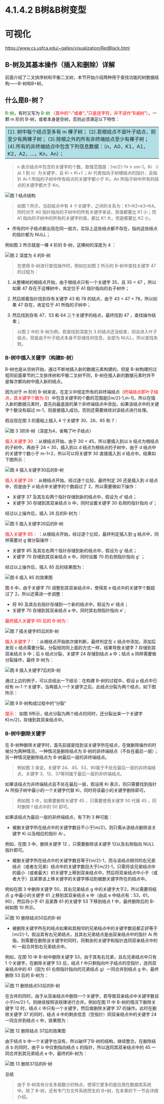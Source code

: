 # 4.1.4.2 B树&B树变型


# 可视化
https://www.cs.usfca.edu/~galles/visualization/RedBlack.html




## B-树及其基本操作（插入和删除）详解

前面介绍了二叉排序树和平衡二叉树，本节开始介绍两种用于查找功能的树数据结构——B-树和B+树。


## 什么是B-树？

<font color=#008000>B-树</font>，有时又写为 <font color=#008000>B-树 </font> <font color=red>（其中的“-”或者“_”只是连字符，并不读作“B减树”）</font>，一颗 m 阶的 B-树，或者本身是空树，否则必须满足以下特性：

<table><tr><td bgcolor=PowderBlue>
(1). 树中每个结点至多有 m 棵子树；
(2).若根结点不是叶子结点，则至少有两棵子树；
(3).除根之外的所有非终端结点至少有棵子树；
(4).所有的非终端结点中包含下列信息数据：（n，A0，K1，A1，K2，A2，…，Kn，An）；
</td></tr></table>
 

> n 表示结点中包含的关键字的个数，取值范围是：⌈m/2⌉-1≤ n ≤m-1。Ki （i 从 1 到 n）为关键字，且 Ki  < Ki+1 ；Ai 代表指向子树根结点的指针，且指针 Ai-1 所指的子树中所有结点的关键字都小于 Ki，An 所指子树中所有的结点的关键字都大于 Kn。


![图 1 结点结构](http://data.biancheng.net/uploads/allimg/171024/2-1G024101134928.png)


> 如图 1 所示，当前结点中有 4 个关键字，之间的关系为：K1<K2<k3<K4。同时对于 A0 指针指向的子树中的所有关键字来说，其值都要比 K1 小；而 A1 指向的子树中的所有的关键字的值，都比 K1 大，但是都要比 K2 小。


- 所有的叶子结点都出现在同一层次，实际上这些结点都不存在，指向这些结点的指针都为 NULL；


例如图 2 所示就是一棵 4 阶的 B-树，这棵树的深度为 4 ：



![图 2 深度为 4 的B-树](http://data.biancheng.net/uploads/allimg/171024/2-1G024101S02K.png)




> 在使用 B-树进行查找操作时，例如在如图 2 所示的 B-树中查找关键字 47 的过程为：


1. 从整棵树的根结点开始，由于根结点只有一个关键字 35，且 35 < 47 ，所以如果 47 存在于这棵树中，肯定位于 A1 指针指向的右子树中；

1. 然后顺着指针找到存有关键字 43 和 78 的结点，由于 43 < 47 < 78，所以如果 47 存在，肯定位于 A1 所指的子树中；

1. 然后找到存有 47、53 和 64 三个关键字的结点，最终找到 47 ，查找操作结束；

> 以图 2 中的 B-树为例，若查找到深度为 3 的结点还没结束，则会进入叶子结点，但是由于叶子结点本身不存储任何信息，全部为 NULL，所以查找失败。


### B-树中插入关键字（构建B-树）

B-树也是从空树开始，通过不断地插入新的数据元素构建的。但是 B-树构建的过程同前面章节的二叉排序树和平衡二叉树不同，B-树在插入新的数据元素时并不是每次都向树中插入新的结点。

因为对于 m 阶的 B-树来说，在定义中规定所有的非终端结点（<font color=red>终端结点即叶子结点，其关键字个数为 0</font>）中包含关键字的个数的范围是[⌈m/2⌉-1,m-1]，所以在插入新的数据元素时，首先向最底层的某个非终端结点中添加，如果该结点中的关键字个数没有超过 m-1，则直接插入成功，否则还需要继续对该结点进行处理。


假设现在图 3 的基础上插入 4 个关键字 30、26、85 和 7：



![图 3 3阶B-树（深度为4，省略了叶子结点）](http://data.biancheng.net/uploads/allimg/171024/2-1G024102U1241.png)


<font color=red>插入关键字 30 </font> ：从根结点开始，由于 30 < 45，所以要插入到以 b 结点为根结点的子树中，再由于 24 < 30，插入到以 d 结点为根结点的子树中，由于 d 结点中的关键字个数小于 m-1=2，所以可以将关键字 30 直接插入到 d 结点中。结果如下图所示：



![图 4 插入关键字30后的B-树](http://data.biancheng.net/uploads/allimg/171024/2-1G024102942E3.png)

<font color=red>插入关键字 26： </font> 从根结点开始，经过逐个比较，最终判定 26 还是插入到 d 结点中，但是由于 d 结点中关键字的个数超过了 2，所以需要做如下操作：

- 关键字 37 及其左右两个指针存储到新的结点中，假设为 d’ 结点；
- 关键字 30 存储到其双亲结点 b 中，同时设置关键字 30 右侧的指针指向 d’；

经过以上操作后，插入 26 后的B-树为：

![图 5 插入关键字26后的B-树](http://data.biancheng.net/uploads/allimg/171024/2-1G024103030D2.png)


<font color=red>插入关键字 85： </font> ：从根结点开始，经过逐个比较，最终判定插入到 g 结点中，同样需要对 g 做分裂操作：

- 关键字 85 及其左右两个指针存储到新的结点中，假设为 g’ 结点；
- 关键字 70 存储到其双亲结点 e 中，同时设置 70 的右侧指针指向 g’ ；

经过以上操作后，插入 85 后的结果图为：



![图 6 插入 85 的效果图](http://data.biancheng.net/uploads/allimg/171024/2-1G0241032113I.png)



图 6 中，由于关键字 70 调整到其双亲结点中，使得其 e 结点中的关键字个数超过了 2，所以还需进一步调整：

- 将 90 及其左右指针存储到一个新的结点中，假设为 e’ 结点；
- 关键字 70 存储到其双亲结点 a 中，同时其右侧指针指向 e’ ;


<font color=red>最终插入关键字 85 后的 B-树为： </font>

![图 7 插关键字85后的B-树](http://data.biancheng.net/uploads/allimg/171024/2-1G024103245462.png)



<font color=red>插入关键字 7： </font>：从根结点开始依次做判断，最终判定在 c 结点中添加，添加后发现 c 结点需要分裂，分裂规则同上面的方式一样，结果导致关键字 7 存储到其双亲结点 b 中；后 b 结点分裂，关键字 24 存储到结点 a 中；结点 a 同样需要做分裂操作，最终 B-树为：

![图 8 插入关键字7后的B-树](http://data.biancheng.net/uploads/allimg/171024/2-1G02410330V11.png)

通过上边的例子，可以总结出一下结论：在构建 B-树的过程中，假设 p 结点中已经有 m-1 个关键字，当再插入一个关键字之后，此结点分裂为两个结点，如下图所示：


![图 9 B-树构成过程中的“分裂”](http://data.biancheng.net/uploads/allimg/171024/2-1G024103344O4.png)

<font color=red>提示： </font>
如图 9所示，结点分裂为两个结点的同时，还分裂出来一个关键字 K⌈m/2⌉，存储到其双亲结点中。




### B-树中删除关键字


在 B-树种删除关键字时，首先前提是找到该关键字所在结点，在做删除操作的时候分为两种情况，一种情况是删除结点为 B-树的非终端结点（不处在最后一层）；另一种情况是删除结点为 B-树最后一层的非终端结点。

> 例如图 3 来说，关键字 24、45、53、90属于不处在最后一层的非终端结点，关键字 3、12、37等同属于最后一层的非终端结点。

如果该结点为非终端结点且不处在最后一层，假设用 Ki 表示，则只需要找到指针 Ai 所指子树中最小的一个关键字代替 Ki，同时将该最小的关键字删除即可。

> 例如图 3 中，如果要删除关键字 45 ，只需要使用关键字 50 代替 45 ，同时删除 f 结点中的 50 即可。

如果该结点为最后一层的非终端结点，有下列 3 种可能：

- 被删关键字所在结点中的关键字数目不小于⌈m/2⌉，则只需从该结点删除该关键字 Ki 以及相应的指针 Ai 。

例如，在图 3 中，删除关键字 12 ，只需要删除该关键字 12以及右侧指向 NULL 指针即可。

- 被删关键字所在结点中的关键字数目等于⌈m/2⌉-1，而与该结点相邻的右兄弟结点（或者左兄弟）结点中的关键字数目大于⌈m/2⌉-1，只需将该兄弟结点中的最小（或者最大）的关键字上移到双亲结点中，然后将双亲结点中小于（或者大于）且紧靠该上移关键字的关键字移动到被删关键字所在的结点中。

例如在图 3 中删除关键字 50，其右兄弟结点 g 中的关键字大于2，所以需要将结点 g 中最小的关键字 61 上移到其双亲结点 e 中（由此 e 中结点有：53，61，90），然后将小于 61 且紧靠 61 的关键字 53 下移到结点 f 中，最终删除后的 B-树如图 10 所示。


![图 10 删除结点50后的B-树](http://data.biancheng.net/uploads/allimg/171024/2-1G024103KEQ.png)



- 被删除关键字所在的结点如果和其相邻的兄弟结点中的关键字数目都正好等于⌈m/2⌉-1，假设其有右兄弟结点，且其右兄弟结点是由双亲结点中的指针 Ai 所指，则需要在删除该关键字的同时，将剩余的关键字和指针连同双亲结点中的 Ki 一起合并到右兄弟结点中。

例如，在图 10 中 B-树中删除关键字 53，由于其有右兄弟，且右兄弟结点中只有 1 个关键字。在删除关键字 53 后，结点 f 中只剩指向叶子结点的空指针，连同双亲结点中的 61（因为 61 右侧指针指向的兄弟结点 g）一同合并到结点 g 中，最终删除 53 后的 B-树为：


![图 11 删除结点53后的B-树](http://data.biancheng.net/uploads/allimg/171024/2-1G024103S12H.png)




在合并的同时，由于从双亲结点中删除一个关键字，若导致双亲结点中关键字数目小于⌈m/2⌉-1，则继续按照该规律进行合并。例如在图 11 中 B-树的情况下删除关键字 12 时，结点 c 中只有一个关键字，然后做删除关键字 37 的操作。此时在删除关键字 37 的同时，结点 d 中的剩余信息（空指针）同双亲结点中的关键字 24 一同合并到结点 c 中，效果图为：

![图 12 删除结点 37后的效果图](http://data.biancheng.net/uploads/allimg/171024/2-1G024103ZJ52.png)


由于结点 b 中一个关键字也没有，所以破坏了B-树的结构，继续整合。在删除结点 b 的同时，由于 b 中仅剩指向结点 c 的指针，所以连同其双亲结点中的 45 一同合并到其兄弟结点 e 中，最终的B-树为：

![图 13 删除37后的B-树](http://data.biancheng.net/uploads/allimg/171024/2-1G024103931C5.png)

总结

> 由于 B-树具有分支多层数少的特点，使得它更多的是应用在数据库系统中。除了 B-树，还有专门为文件系统而生的 B+树，在本章的下一节会详细介绍。

